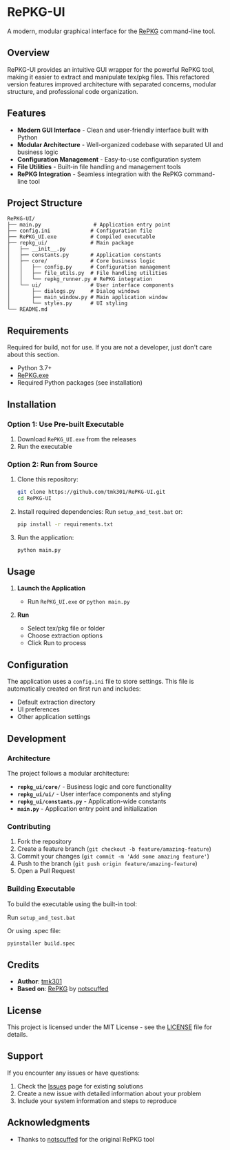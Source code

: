 # RePKG-UI

A modern, modular graphical interface for the [RePKG](https://github.com/notscuffed/repkg) command-line tool.

## Overview

RePKG-UI provides an intuitive GUI wrapper for the powerful RePKG tool, making it easier to extract and manipulate tex/pkg files. This refactored version features improved architecture with separated concerns, modular structure, and professional code organization.

## Features

- **Modern GUI Interface** - Clean and user-friendly interface built with Python
- **Modular Architecture** - Well-organized codebase with separated UI and business logic
- **Configuration Management** - Easy-to-use configuration system
- **File Utilities** - Built-in file handling and management tools
- **RePKG Integration** - Seamless integration with the RePKG command-line tool

## Project Structure

```
RePKG-UI/
├── main.py                 # Application entry point
├── config.ini             # Configuration file
├── RePKG_UI.exe           # Compiled executable
├── repkg_ui/              # Main package
│   ├── __init__.py
│   ├── constants.py       # Application constants
│   ├── core/              # Core business logic
│   │   ├── config.py      # Configuration management
│   │   ├── file_utils.py  # File handling utilities
│   │   └── repkg_runner.py # RePKG integration
│   └── ui/                # User interface components
│       ├── dialogs.py     # Dialog windows
│       ├── main_window.py # Main application window
│       └── styles.py      # UI styling
└── README.md
```

## Requirements
Required for build, not for use. If you are not a developer, just don't care about this section.
- Python 3.7+
- [RePKG.exe](https://github.com/notscuffed/repkg)
- Required Python packages (see installation)

## Installation

### Option 1: Use Pre-built Executable
1. Download `RePKG_UI.exe` from the releases
2. Run the executable

### Option 2: Run from Source
1. Clone this repository:
   ```bash
   git clone https://github.com/tmk301/RePKG-UI.git
   cd RePKG-UI
   ```

2. Install required dependencies:
   Run `setup_and_test.bat` 
   or:
   ```bash
   pip install -r requirements.txt
   ```

3. Run the application:
   ```bash
   python main.py
   ```

## Usage

1. **Launch the Application**
   - Run `RePKG_UI.exe` or `python main.py`

2. **Run**
   - Select tex/pkg file or folder
   - Choose extraction options
   - Click Run to process

## Configuration

The application uses a `config.ini` file to store settings. This file is automatically created on first run and includes:

- Default extraction directory
- UI preferences
- Other application settings

## Development

### Architecture

The project follows a modular architecture:

- **`repkg_ui/core/`** - Business logic and core functionality
- **`repkg_ui/ui/`** - User interface components and styling
- **`repkg_ui/constants.py`** - Application-wide constants
- **`main.py`** - Application entry point and initialization

### Contributing

1. Fork the repository
2. Create a feature branch (`git checkout -b feature/amazing-feature`)
3. Commit your changes (`git commit -m 'Add some amazing feature'`)
4. Push to the branch (`git push origin feature/amazing-feature`)
5. Open a Pull Request

### Building Executable

To build the executable using the built-in tool:

Run `setup_and_test.bat`

Or using .spec file:

```bash
pyinstaller build.spec
```

## Credits

- **Author**: [tmk301](https://github.com/tmk301)
- **Based on**: [RePKG](https://github.com/notscuffed/repkg) by [notscuffed](https://github.com/notscuffed)

## License

This project is licensed under the MIT License - see the [LICENSE](LICENSE) file for details.

## Support

If you encounter any issues or have questions:

1. Check the [Issues](../../issues) page for existing solutions
2. Create a new issue with detailed information about your problem
3. Include your system information and steps to reproduce

## Acknowledgments

- Thanks to [notscuffed](https://github.com/notscuffed) for the original RePKG tool